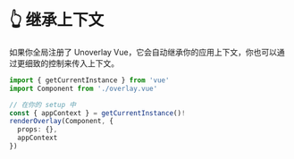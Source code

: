 # 👆 继承上下文

如果你全局注册了 Unoverlay Vue，它会自动继承你的应用上下文，你也可以通过更细致的控制来传入上下文。

```ts
import { getCurrentInstance } from 'vue'
import Component from './overlay.vue'

// 在你的 setup 中
const { appContext } = getCurrentInstance()!
renderOverlay(Component, {
  props: {},
  appContext
})
```